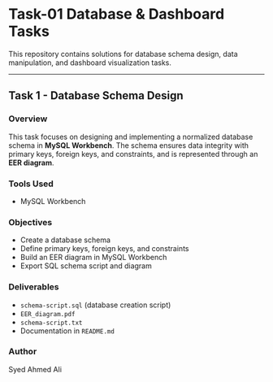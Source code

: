 # Task-01 Database & Dashboard Tasks

This repository contains solutions for database schema design, data manipulation, and dashboard visualization tasks.  

---

## Task 1 - Database Schema Design

### Overview
This task focuses on designing and implementing a normalized database schema in **MySQL Workbench**. The schema ensures data integrity with primary keys, foreign keys, and constraints, and is represented through an **EER diagram**.

### Tools Used
- MySQL Workbench

### Objectives
- Create a database schema
- Define primary keys, foreign keys, and constraints
- Build an EER diagram in MySQL Workbench
- Export SQL schema script and diagram

### Deliverables
- `schema-script.sql` (database creation script)  
- `EER_diagram.pdf`
- `schema-script.txt`
- Documentation in `README.md`  

### Author
Syed Ahmed Ali
